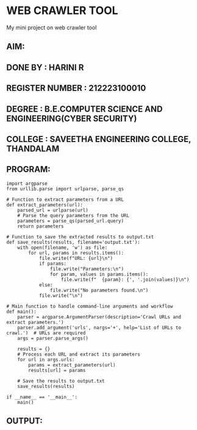 # WEB CRAWLER TOOL
My mini project on web crawler tool
## AIM:

## DONE BY : HARINI R
## REGISTER NUMBER : 212223100010
## DEGREE : B.E.COMPUTER SCIENCE AND ENGINEERING(CYBER SECURITY)
## COLLEGE : SAVEETHA ENGINEERING COLLEGE, THANDALAM

## PROGRAM:

```
import argparse
from urllib.parse import urlparse, parse_qs

# Function to extract parameters from a URL
def extract_parameters(url):
    parsed_url = urlparse(url)
    # Parse the query parameters from the URL
    parameters = parse_qs(parsed_url.query)
    return parameters

# Function to save the extracted results to output.txt
def save_results(results, filename='output.txt'):
    with open(filename, 'w') as file:
        for url, params in results.items():
            file.write(f"URL: {url}\n")
            if params:
                file.write("Parameters:\n")
                for param, values in params.items():
                    file.write(f"  {param}: {', '.join(values)}\n")
            else:
                file.write("No parameters found.\n")
            file.write("\n")

# Main function to handle command-line arguments and workflow
def main():
    parser = argparse.ArgumentParser(description='Crawl URLs and extract parameters.')
    parser.add_argument('urls', nargs='+', help='List of URLs to crawl.')  # URLs are required
    args = parser.parse_args()

    results = {}
    # Process each URL and extract its parameters
    for url in args.urls:
        params = extract_parameters(url)
        results[url] = params

    # Save the results to output.txt
    save_results(results)

if __name__ == '__main__':
    main()

```

## OUTPUT:



